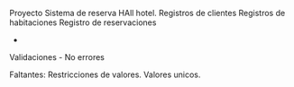 Proyecto Sistema de reserva HAll hotel.
  Registros de clientes
  Registros de habitaciones
  Registro de reservaciones

  +
  
  Validaciones - No errores

  Faltantes:
    Restricciones de valores. 
    Valores unicos.
